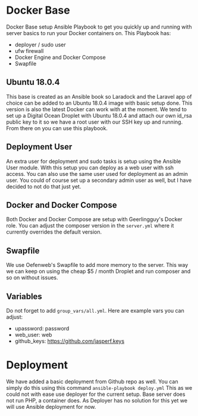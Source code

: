 # Docker Base

Docker Base setup Ansible Playbook to get you quickly up and running with server basics to run your Docker containers on. This Playbook has: 
- deployer / sudo user
- ufw firewall
- Docker Engine and Docker Compose
- Swapfile

## Ubuntu 18.0.4
This base is created as an Ansible book so Laradock and the Laravel app of choice can be added to an Ubuntu 18.0.4 image with basic setup done. This version is also the latest Docker can work with at the moment. We tend to set up a Digital Ocean Droplet with Ubuntu 18.0.4 and attach our own id_rsa public key to it so we have a root user with our SSH key up and running. From there on you can use this playbook.

## Deployment User
An extra user for deployment and sudo tasks is setup using the Ansible User module. With this setup you can deploy as a web user with ssh access. You can also use the same user used for deployment as an admin user. You could of course set up a secondary admin user as well, but I have decided to not do that just yet.

## Docker and Docker Compose

Both Docker and Docker Compose are setup with Geerlingguy's Docker role. You can adjust the composer version in the `server.yml` where it currently overrides the default version.

## Swapfile

We use Oefenweb's Swapfile to add more memory to the server. This way we can keep on using the cheap $5 / month Droplet and run composer and so on without issues.

## Variables

Do not forget to add `group_vars/all.yml`. Here are example vars you can adjust:
- upassword: password
- web_user: web
- github_keys: https://github.com/jasperf.keys

# Deployment

We have added a basic deployment from Github repo as well. You can simply do this using this command `ansible-playbook deploy.yml` This as we could not with ease use deployer for the current setup. Base server does not run PHP, a container does. As Deployer has no solution for this yet we will use Ansible deployment for now.

